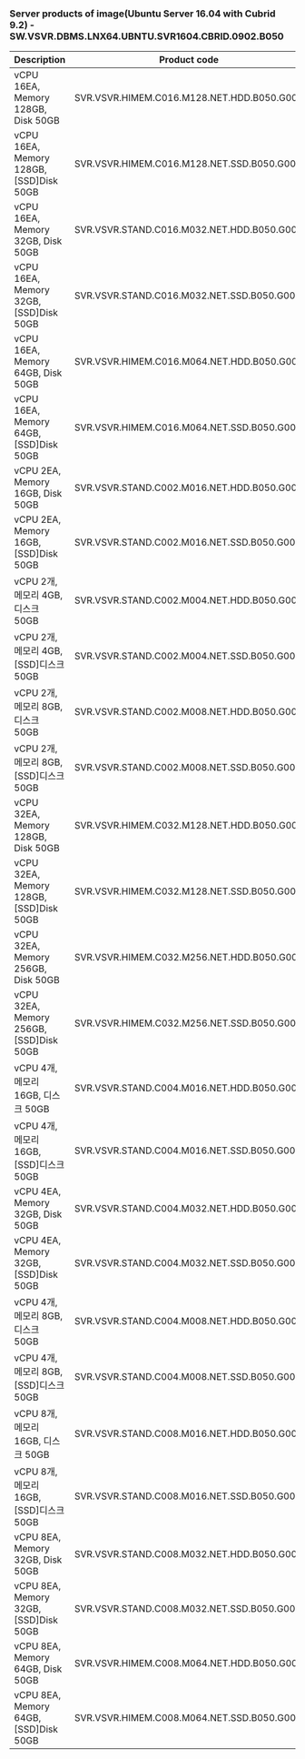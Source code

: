 ### Server products of image(Ubuntu Server 16.04 with Cubrid 9.2) - SW.VSVR.DBMS.LNX64.UBNTU.SVR1604.CBRID.0902.B050

Description | Product code | Type | Pub | Fin | Gov |
-- | -- | -- | -- | -- | -- |
vCPU 16EA, Memory 128GB, Disk 50GB | SVR.VSVR.HIMEM.C016.M128.NET.HDD.B050.G001 | HIMEM | X | O | X |
vCPU 16EA, Memory 128GB, [SSD]Disk 50GB | SVR.VSVR.HIMEM.C016.M128.NET.SSD.B050.G001 | HIMEM | X | O | X |
vCPU 16EA, Memory 32GB, Disk 50GB | SVR.VSVR.STAND.C016.M032.NET.HDD.B050.G001 | STAND | X | O | X |
vCPU 16EA, Memory 32GB, [SSD]Disk 50GB | SVR.VSVR.STAND.C016.M032.NET.SSD.B050.G001 | STAND | X | O | X |
vCPU 16EA, Memory 64GB, Disk 50GB | SVR.VSVR.HIMEM.C016.M064.NET.HDD.B050.G001 | HIMEM | X | O | X |
vCPU 16EA, Memory 64GB, [SSD]Disk 50GB | SVR.VSVR.HIMEM.C016.M064.NET.SSD.B050.G001 | HIMEM | X | O | X |
vCPU 2EA, Memory 16GB, Disk 50GB | SVR.VSVR.STAND.C002.M016.NET.HDD.B050.G001 | STAND | X | O | X |
vCPU 2EA, Memory 16GB, [SSD]Disk 50GB | SVR.VSVR.STAND.C002.M016.NET.SSD.B050.G001 | STAND | X | O | X |
vCPU 2개, 메모리 4GB, 디스크 50GB | SVR.VSVR.STAND.C002.M004.NET.HDD.B050.G001 | STAND | X | O | X |
vCPU 2개, 메모리 4GB, [SSD]디스크 50GB | SVR.VSVR.STAND.C002.M004.NET.SSD.B050.G001 | STAND | X | O | X |
vCPU 2개, 메모리 8GB, 디스크 50GB | SVR.VSVR.STAND.C002.M008.NET.HDD.B050.G001 | STAND | X | O | X |
vCPU 2개, 메모리 8GB, [SSD]디스크 50GB | SVR.VSVR.STAND.C002.M008.NET.SSD.B050.G001 | STAND | X | O | X |
vCPU 32EA, Memory 128GB, Disk 50GB | SVR.VSVR.HIMEM.C032.M128.NET.HDD.B050.G001 | HIMEM | X | O | X |
vCPU 32EA, Memory 128GB, [SSD]Disk 50GB | SVR.VSVR.HIMEM.C032.M128.NET.SSD.B050.G001 | HIMEM | X | O | X |
vCPU 32EA, Memory 256GB, Disk 50GB | SVR.VSVR.HIMEM.C032.M256.NET.HDD.B050.G001 | HIMEM | X | O | X |
vCPU 32EA, Memory 256GB, [SSD]Disk 50GB | SVR.VSVR.HIMEM.C032.M256.NET.SSD.B050.G001 | HIMEM | X | O | X |
vCPU 4개, 메모리 16GB, 디스크 50GB | SVR.VSVR.STAND.C004.M016.NET.HDD.B050.G001 | STAND | X | O | X |
vCPU 4개, 메모리 16GB, [SSD]디스크 50GB | SVR.VSVR.STAND.C004.M016.NET.SSD.B050.G001 | STAND | X | O | X |
vCPU 4EA, Memory 32GB, Disk 50GB | SVR.VSVR.STAND.C004.M032.NET.HDD.B050.G001 | STAND | X | O | X |
vCPU 4EA, Memory 32GB, [SSD]Disk 50GB | SVR.VSVR.STAND.C004.M032.NET.SSD.B050.G001 | STAND | X | O | X |
vCPU 4개, 메모리 8GB, 디스크 50GB | SVR.VSVR.STAND.C004.M008.NET.HDD.B050.G001 | STAND | X | O | X |
vCPU 4개, 메모리 8GB, [SSD]디스크 50GB | SVR.VSVR.STAND.C004.M008.NET.SSD.B050.G001 | STAND | X | O | X |
vCPU 8개, 메모리 16GB, 디스크 50GB | SVR.VSVR.STAND.C008.M016.NET.HDD.B050.G001 | STAND | X | O | X |
vCPU 8개, 메모리 16GB, [SSD]디스크 50GB | SVR.VSVR.STAND.C008.M016.NET.SSD.B050.G001 | STAND | X | O | X |
vCPU 8EA, Memory 32GB, Disk 50GB | SVR.VSVR.STAND.C008.M032.NET.HDD.B050.G001 | STAND | X | O | X |
vCPU 8EA, Memory 32GB, [SSD]Disk 50GB | SVR.VSVR.STAND.C008.M032.NET.SSD.B050.G001 | STAND | X | O | X |
vCPU 8EA, Memory 64GB, Disk 50GB | SVR.VSVR.HIMEM.C008.M064.NET.HDD.B050.G001 | HIMEM | X | O | X |
vCPU 8EA, Memory 64GB, [SSD]Disk 50GB | SVR.VSVR.HIMEM.C008.M064.NET.SSD.B050.G001 | HIMEM | X | O | X |
